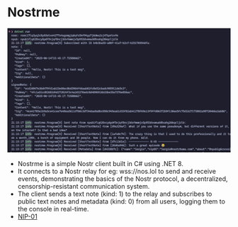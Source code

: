 # Nostrme

<img src="assets/nc.png"/>

- Nostrme is a simple Nostr client built in C# using .NET 8. 
- It connects to a Nostr relay for eg: <a>wss://nos.lol</a> to send and receive events, demonstrating the basics of the Nostr protocol, a decentralized, censorship-resistant communication system. 
- The client sends a text note (kind: 1) to the relay and subscribes to public text notes and metadata (kind: 0) from all users, logging them to the console in real-time.
- [NIP-01](https://github.com/nostr-protocol/nips/blob/master/01.md)